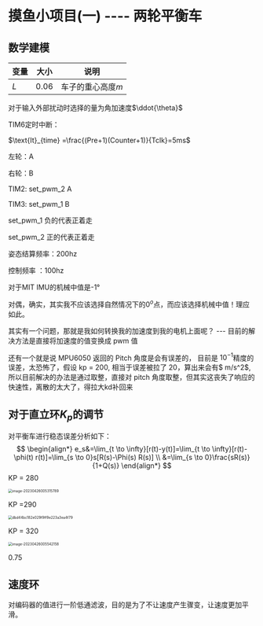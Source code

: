 # 摸鱼小项目(一) ---- 两轮平衡车

## 数学建模

| 变量 | 大小 | 说明              |
| ---- | ---- | ----------------- |
| $L$  | 0.06 | 车子的重心高度$m$ |

对于输入外部扰动时选择的量为角加速度$\ddot{\theta}$



TIM6定时中断：

 $\text{It}_{time} =\frac{(Pre+1)(Counter+1)}{Tclk}=5ms$

左轮：A 

右轮：B 

TIM2: set_pwm_2  A

TIM3: set_pwm_1  B

set_pwm_1  负的代表正着走

set_pwm_2  正的代表正着走



姿态结算频率：200hz

控制频率        ：100hz

对于MIT IMU的机械中值是-1°



对偶，确实，其实我不应该选择自然情况下的$0^o$点，而应该选择机械中值！理应如此。

其实有一个问题，那就是我如何转换我的加速度到我的电机上面呢？ --- 目前的解决方法是直接将加速度的值变换成 pwm 值

还有一个就是说 MPU6050 返回的 Pitch 角度是会有误差的， 目前是 $10^{-1}$精度的误差，太恐怖了，假设 kp = 200, 相当于误差被拉了 20，算出来会有$ m/s^2$,所以目前解决的办法是通过取整，直接对 pitch 角度取整，但其实这丧失了响应的快速性，离散的太大了，得拉大kd补回来



## 对于直立环$K_p$的调节

对平衡车进行稳态误差分析如下：
$$
\begin{align*}
e_s&=\lim_{t \to \infty}[r(t)-y(t)]=\lim_{t \to \infty}[r(t)-\phi(t) r(t)]=\lim_{s \to 0}s[R(s)-\Phi(s) R(s)] \\
   &=\lim_{s \to 0}\frac{sR(s)}{1+Q(s)}
\end{align*}
$$
KP = 280

<img src="C:\Users\SuDaxia\AppData\Roaming\Typora\typora-user-images\image-20230426005315789.png" alt="image-20230426005315789" style="zoom:50%;" />

KP =290

<img src="C:\Users\SuDaxia\AppData\Local\Temp\WeChat Files\dbd44bc182e029f9ff9e223a3ea4f79.png" alt="dbd44bc182e029f9ff9e223a3ea4f79" style="zoom:50%;" />

KP = 320

<img src="C:\Users\SuDaxia\AppData\Roaming\Typora\typora-user-images\image-20230426005542158.png" alt="image-20230426005542158" style="zoom:50%;" />

0.75

## 速度环

对编码器的值进行一阶低通滤波，目的是为了不让速度产生骤变，让速度更加平滑。
